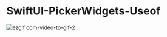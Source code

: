 # SwiftUI-PickerWidgets-Useof

![ezgif com-video-to-gif-2](https://user-images.githubusercontent.com/86594390/155171863-924de3d3-48d1-4b8e-8f05-61bafb20421c.gif)
